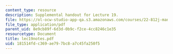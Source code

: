 ```yaml
---
content_type: resource
description: Supplemental handout for Lecture 19.
file: https://ol-ocw-studio-app-qa.s3.amazonaws.com/courses/22-812j-managing-nuclear-technology-spring-2004/181514fdc369ae797bc8a7c45fa250f5_lec19notes.pdf
file_type: application/pdf
parent_uid: 8e9cb89f-6d3d-0b9c-f2ce-4cc8246c1e35
resourcetype: Document
title: lec19notes.pdf
uid: 181514fd-c369-ae79-7bc8-a7c45fa250f5
---
```

